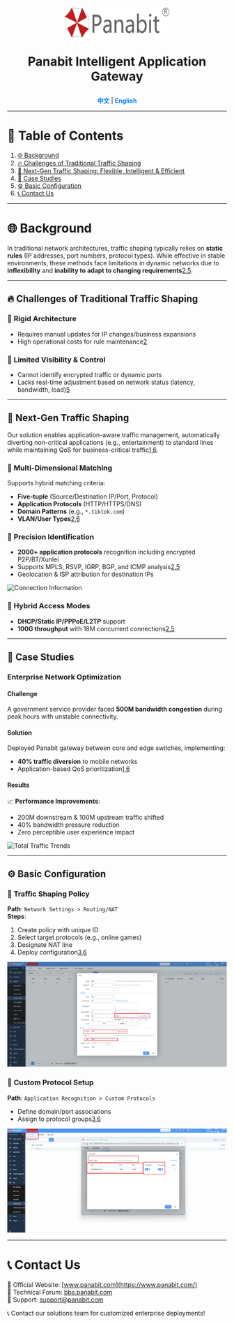 <a name="readme-top"></a>
<h1 align="center">
  <img src="assets/Panabit.png" alt="Panabit" width="240" height="72">
  

  Panabit Intelligent Application Gateway
</h1>


<p align="center">
  <a href="README_CN.md" style="color: #007bff; text-decoration: none; font-weight: bold;">中文</a> | <span style="color: #007bff; font-weight: bold;">English</span>
</p>

---

# 📌 Table of Contents
1. [🌐 Background](#background)
2. [🔥 Challenges of Traditional Traffic Shaping](#challenges-of-traffic-shaping)
3. [🚀 Next-Gen Traffic Shaping: Flexible, Intelligent & Efficient](#next-gen-traffic-shaping)
4. [📌 Case Studies](#case-studies)
5. [⚙️ Basic Configuration](#configuration)
6. [📞 Contact Us](#contact)

---

# 🌐 **Background**  
<a id="background"></a>
In traditional network architectures, traffic shaping typically relies on **static rules** (IP addresses, port numbers, protocol types). While effective in stable environments, these methods face limitations in dynamic networks due to **inflexibility** and **inability to adapt to changing requirements**[2,5](@ref).

---

## 🔥 **Challenges of Traditional Traffic Shaping**  
<a id="challenges-of-traffic-shaping"></a>

### 🔹 **Rigid Architecture**  
- Requires manual updates for IP changes/business expansions  
- High operational costs for rule maintenance[2](@ref)

### 🔹 **Limited Visibility & Control**  
- Cannot identify encrypted traffic or dynamic ports  
- Lacks real-time adjustment based on network status (latency, bandwidth, load)[5](@ref)

---

## 🚀 **Next-Gen Traffic Shaping**  
<a id="next-gen-traffic-shaping"></a>
Our solution enables application-aware traffic management, automatically diverting non-critical applications (e.g., entertainment) to standard lines while maintaining QoS for business-critical traffic[1,6](@ref).

### 🎯 **Multi-Dimensional Matching**  
Supports hybrid matching criteria:
- **Five-tuple** (Source/Destination IP/Port, Protocol)  
- **Application Protocols** (HTTP/HTTPS/DNS)  
- **Domain Patterns** (e.g., `*.tiktok.com`)  
- **VLAN/User Types**[2,6](@ref)

### 🎯 **Precision Identification**  
- **2000+ application protocols** recognition including encrypted P2P/BT/Xunlei  
- Supports MPLS, RSVP, IGRP, BGP, and ICMP analysis[2,5](@ref)  
- Geolocation & ISP attribution for destination IPs  

![Connection Information](assets/Connect_info_EN.png)

### 🎯 **Hybrid Access Modes**  
- **DHCP/Static IP/PPPoE/L2TP** support  
- **100G throughput** with 18M concurrent connections[2,5](@ref)  

---

## 📌 **Case Studies**  
<a id="case-studies"></a>

### **Enterprise Network Optimization**  
#### **Challenge**  
A government service provider faced **500M bandwidth congestion** during peak hours with unstable connectivity.

#### **Solution**  
Deployed Panabit gateway between core and edge switches, implementing:  
- **40% traffic diversion** to mobile networks  
- Application-based QoS prioritization[1,6](@ref)

#### **Results**  
📈 **Performance Improvements**:
- 200M downstream & 100M upstream traffic shifted  
- 40% bandwidth pressure reduction  
- Zero perceptible user experience impact  

![Total Traffic Trends](assets/total_traffic_EN.png)

---

## ⚙️ **Basic Configuration**  
<a id="configuration"></a>

### 🔹 **Traffic Shaping Policy**  
**Path**: `Network Settings > Routing/NAT`  
**Steps**:
1. Create policy with unique ID  
2. Select target protocols (e.g., online games)  
3. Designate NAT line  
4. Deploy configuration[3,6](@ref)

![NAT Configuration](assets/nat_config_EN.png)

### 🔹 **Custom Protocol Setup**  
**Path**: `Application Recognition > Custom Protocols`  
- Define domain/port associations  
- Assign to protocol groups[3,6](@ref)

![Custom Protocol Setup](assets/custom_protocol_step1_EN.png)

---

# 📞 **Contact Us**  
<a id="contact"></a>
🔗 Official Website: [www.panabit.com](https://www.panabit.com/)  
🔗 Technical Forum: [bbs.panabit.com](https://bbs.panabit.com/)  
📧 Support: support@panabit.com  

📞 Contact our solutions team for customized enterprise deployments!
